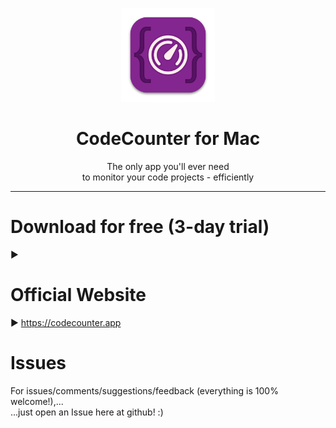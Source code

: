 <p align=center>
  <img height="150px" src="https://github.com/enSili-co/codecounter/raw/main/images/logo.png"/>
</p>
<h1 align=center>CodeCounter for Mac</h1>
<p align=center>
  The only app you'll ever need<br>to monitor your code projects - efficiently
</p>


---

# Download for free (3-day trial)

▶︎ 

# Official Website

▶︎ https://codecounter.app

# Issues

For issues/comments/suggestions/feedback (everything is 100% welcome!),...    
...just open an Issue here at github! :)
